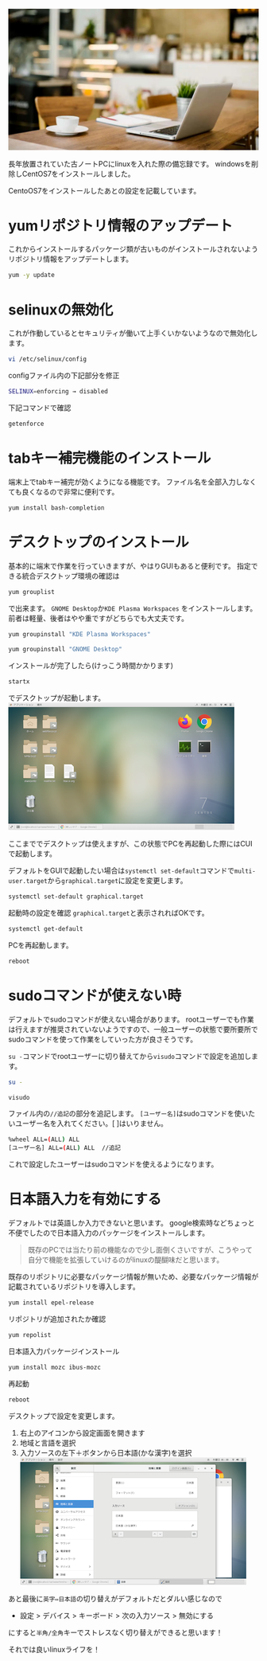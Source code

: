 <!-- 2021-07-25 01:58:01 -->
<!-- 雑記 -->
<!-- os, linux, centos -->
![](img/cafe.jpg)


長年放置されていた古ノートPCにlinuxを入れた際の備忘録です。
windowsを削除しCentOS7をインストールしました。

CentoOS7をインストールしたあとの設定を記載しています。

# yumリポジトリ情報のアップデート
これからインストールするパッケージ類が古いものがインストールされないようリポジトリ情報をアップデートします。
```bash
yum -y update
```
# selinuxの無効化
これが作動しているとセキュリティが働いて上手くいかないようなので無効化します。
```bash
vi /etc/selinux/config
```
configファイル内の下記部分を修正
```bash
SELINUX=enforcing → disabled
```
下記コマンドで確認
```bash
getenforce
```
# tabキー補完機能のインストール
端末上でtabキー補完が効くようになる機能です。
ファイル名を全部入力しなくても良くなるので非常に便利です。
```bash
yum install bash-completion
```
# デスクトップのインストール
基本的に端末で作業を行っていきますが、やはりGUIもあると便利です。
指定できる統合デスクトップ環境の確認は
```bash
yum grouplist
```
で出来ます。
`GNOME Desktop`か`KDE Plasma Workspaces`
をインストールします。
前者は軽量、後者はやや重ですがどちらでも大丈夫です。
```bash
yum groupinstall "KDE Plasma Workspaces"
```
```bash
yum groupinstall "GNOME Desktop"
```
インストールが完了したら(けっこう時間かかります)
```bash
startx
```
でデスクトップが起動します。
![](img/desktop.png)

ここまででデスクトップは使えますが、この状態でPCを再起動した際にはCUIで起動します。

デフォルトをGUIで起動したい場合は`systemctl set-default`コマンドで`multi-user.target`から`graphical.target`に設定を変更します。
```bash
systemctl set-default graphical.target
```
起動時の設定を確認
`graphical.target`と表示されればOKです。
```bash
systemctl get-default
```
PCを再起動します。
```bash
reboot
```
# sudoコマンドが使えない時
デフォルトでsudoコマンドが使えない場合があります。
rootユーザーでも作業は行えますが推奨されていないようですので、一般ユーザーの状態で要所要所でsudoコマンドを使って作業をしていった方が良さそうです。


`su -`コマンドでrootユーザーに切り替えてから`visudo`コマンドで設定を追加します。
```bash
su -
```
```bash
visudo
```
ファイル内の`//追記`の部分を追記します。
`[ユーザー名]`はsudoコマンドを使いたいユーザー名を入れてください。[ ]はいりません。
```bash
%wheel ALL=(ALL) ALL
[ユーザー名] ALL=(ALL) ALL  //追記
```
これで設定したユーザーはsudoコマンドを使えるようになります。

# 日本語入力を有効にする
デフォルトでは英語しか入力できないと思います。
google検索時などちょっと不便でしたので日本語入力のパッケージをインストールします。
>既存のPCでは当たり前の機能なので少し面倒くさいですが、こうやって自分で機能を拡張していけるのがlinuxの醍醐味だと思います。


既存のリポジトリに必要なパッケージ情報が無いため、必要なパッケージ情報が記載されているリポジトリを導入します。
```bash
yum install epel-release
```
リポジトリが追加されたか確認
```bash
yum repolist
```
日本語入力パッケージインストール
```bash
yum install mozc ibus-mozc
```
再起動
```bash
reboot
```
デスクトップで設定を変更します。
1. 右上のアイコンから設定画面を開きます
2. 地域と言語を選択
3. 入力ソースの左下＋ボタンから日本語(かな漢字)を選択
![](img/setting.png)

あと最後に`英字⇔日本語`の切り替えがデフォルトだとダルい感じなので
- 設定 > デバイス > キーボード > 次の入力ソース > 無効にする

にすると`半角/全角`キーでストレスなく切り替えができると思います！

それでは良いlinuxライフを！